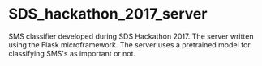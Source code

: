 # SDS_hackathon_2017_server
SMS classifier developed during SDS Hackathon 2017. The server written using the Flask microframework.
The server uses a pretrained model for classifying SMS's as important or not.
